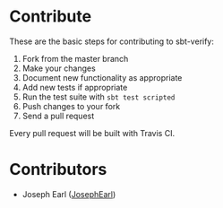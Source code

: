 # Contribute

These are the basic steps for contributing to sbt-verify:

1. Fork from the master branch
2. Make your changes
3. Document new functionality as appropriate
4. Add new tests if appropriate
5. Run the test suite with `sbt test scripted`
6. Push changes to your fork
7. Send a pull request

Every pull request will be built with Travis CI.

# Contributors

* Joseph Earl ([JosephEarl](https://github.com/JosephEarl))
